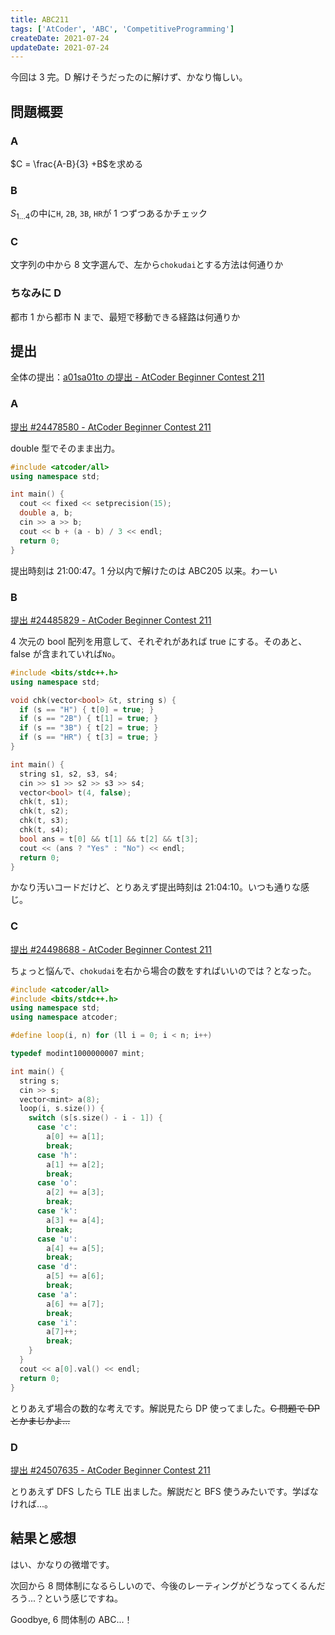 ```yaml
---
title: ABC211
tags: ['AtCoder', 'ABC', 'CompetitiveProgramming']
createDate: 2021-07-24
updateDate: 2021-07-24
---
```


今回は 3 完。D 解けそうだったのに解けず、かなり悔しい。

## 問題概要

### A

$C = \frac{A-B}{3} +B$を求める

### B

$S_{1...4}$の中に`H`, `2B`, `3B`, `HR`が 1 つずつあるかチェック

### C

文字列の中から 8 文字選んで、左から`chokudai`とする方法は何通りか

### ちなみに D

都市 1 から都市 N まで、最短で移動できる経路は何通りか

## 提出

全体の提出：[a01sa01to の提出 - AtCoder Beginner Contest 211](https://atcoder.jp/contests/abc211/submissions?f.User=a01sa01to)

### A

[提出 #24478580 - AtCoder Beginner Contest 211](https://atcoder.jp/contests/abc211/submissions/24478580)

double 型でそのまま出力。

```cpp
#include <atcoder/all>
using namespace std;

int main() {
  cout << fixed << setprecision(15);
  double a, b;
  cin >> a >> b;
  cout << b + (a - b) / 3 << endl;
  return 0;
}
```

提出時刻は 21:00:47。1 分以内で解けたのは ABC205 以来。わーい

### B

[提出 #24485829 - AtCoder Beginner Contest 211](https://atcoder.jp/contests/abc211/submissions/24485829)

4 次元の bool 配列を用意して、それぞれがあれば true にする。そのあと、false が含まれていれば`No`。

```cpp
#include <bits/stdc++.h>
using namespace std;

void chk(vector<bool> &t, string s) {
  if (s == "H") { t[0] = true; }
  if (s == "2B") { t[1] = true; }
  if (s == "3B") { t[2] = true; }
  if (s == "HR") { t[3] = true; }
}

int main() {
  string s1, s2, s3, s4;
  cin >> s1 >> s2 >> s3 >> s4;
  vector<bool> t(4, false);
  chk(t, s1);
  chk(t, s2);
  chk(t, s3);
  chk(t, s4);
  bool ans = t[0] && t[1] && t[2] && t[3];
  cout << (ans ? "Yes" : "No") << endl;
  return 0;
}
```

かなり汚いコードだけど、とりあえず提出時刻は 21:04:10。いつも通りな感じ。

### C

[提出 #24498688 - AtCoder Beginner Contest 211](https://atcoder.jp/contests/abc211/submissions/24498688)

ちょっと悩んで、`chokudai`を右から場合の数をすればいいのでは？となった。

```cpp
#include <atcoder/all>
#include <bits/stdc++.h>
using namespace std;
using namespace atcoder;

#define loop(i, n) for (ll i = 0; i < n; i++)

typedef modint1000000007 mint;

int main() {
  string s;
  cin >> s;
  vector<mint> a(8);
  loop(i, s.size()) {
    switch (s[s.size() - i - 1]) {
      case 'c':
        a[0] += a[1];
        break;
      case 'h':
        a[1] += a[2];
        break;
      case 'o':
        a[2] += a[3];
        break;
      case 'k':
        a[3] += a[4];
        break;
      case 'u':
        a[4] += a[5];
        break;
      case 'd':
        a[5] += a[6];
        break;
      case 'a':
        a[6] += a[7];
        break;
      case 'i':
        a[7]++;
        break;
    }
  }
  cout << a[0].val() << endl;
  return 0;
}
```

とりあえず場合の数的な考えです。解説見たら DP 使ってました。~~C 問題で DP とかまじかよ...~~

### D

[提出 #24507635 - AtCoder Beginner Contest 211](https://atcoder.jp/contests/abc211/submissions/24507635)

とりあえず DFS したら TLE 出ました。解説だと BFS 使うみたいです。学ばなければ...。

## 結果と感想

<twitter-embed tweetid="1418941696168009728"></twitter-embed>

はい、かなりの微増です。

次回から 8 問体制になるらしいので、今後のレーティングがどうなってくるんだろう...？という感じですね。

Goodbye, 6 問体制の ABC...！
